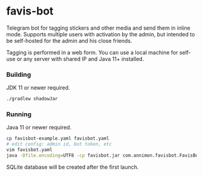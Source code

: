 # favis-bot

Telegram bot for tagging stickers and other media and send them in inline mode. Supports multiple users with activation by the admin, but intended to be self-hosted for the admin and his close friends.

Tagging is performed in a web form. You can use a local machine for self-use or any server with shared IP and Java 11+ installed.


### Building

JDK 11 or newer required.

```bash
./gradlew shadowJar
```

### Running

Java 11 or newer required.

```bash
cp favisbot-example.yaml favisbot.yaml
# edit config: admin id, bot token, etc
vim favisbot.yaml
java -Dfile.encoding=UTF8 -cp favisbot.jar com.annimon.favisbot.FavisBot
```

SQLite database will be created after the first launch.
